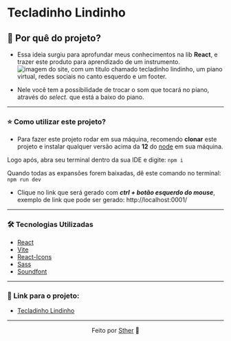 # Tecladinho Lindinho

## 📍 Por quê do projeto?

- Essa ideia surgiu para aprofundar meus conhecimentos na lib **React**, e trazer este produto para aprendizado de um instrumento.
![imagem do site, com um titulo chamado tecladinho lindinho, um piano virtual, redes sociais no canto esquerdo e um footer.](https://i.imgur.com/e5uQVpc.png)

- Nele você tem a possibilidade de trocar o som que tocará no piano, através do *select.* que está a baixo do piano.
---
### ⭐ Como utilizar este projeto?
-  Para fazer este projeto rodar em sua máquina, recomendo **clonar** este projeto e instalar qualquer versão acima da **12** do [node](https://nodejs.org/en/download) em sua máquina.

Logo após, abra seu terminal dentro da sua IDE e digite:
``npm i ``

Quando todas as expansões forem baixadas, dê este comando no terminal:
``npm run dev``

 - Clique no link que será gerado com **_ctrl + botão esquerdo do mouse_**, exemplo de link que pode ser gerado: http://localhost:0001/
---

### 🛠 Tecnologias Utilizadas

- [React](https://react.dev)
- [Vite](https://vitejs.dev)
- [React-Icons](https://react-icons.github.io/react-icons/)
- [Sass](https://sass-lang.com/install/)
- [Soundfont](https://www.npmjs.com/package/soundfont-player)
---
### 🔗 Link para o projeto: 
 - [Tecladinho Lindinho](https://piano-project-wheat.vercel.app)
---
<div align="center">Feito por <a href="https://www.linkedin.com/in/sthefany-sther/">Sther</a> 🤍</div>